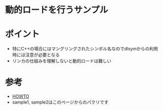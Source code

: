# 動的ロードを行うサンプル

# ポイント
- 特にC++の場合にはマングリングされたシンボル名なのでdlsymからの利用時には注意が必要となる
- リンカの仕組みを理解しないと動的ロードは難しい

# 参考
- [HOWTO](http://www.tldp.org/HOWTO/html_single/C++-dlopen/)
 - sample1, sample2はこのページからのパクリです
